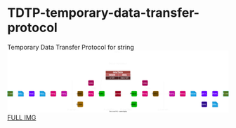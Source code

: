 # TDTP-temporary-data-transfer-protocol
Temporary Data Transfer Protocol for string
<br>
<img src="https://raw.githubusercontent.com/sunaipa5/TDTP-temporary-data-transfer-protocol/0405269a38453621486144868909286bff0928fe/temp-protocol.svg" />
<a href="https://github.com/sunaipa5/TDTP-temporary-data-transfer-protocol/blob/main/temp-protocol.svg">FULL IMG<a/>
